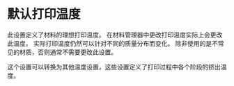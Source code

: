 默认打印温度
====
此设置定义了材料的理想打印温度。
在材料管理器中更改打印温度实际上会更改此温度。
实际打印温度仍然可以针对不同的质量分布而变化。
除非使用的是不常见的材质，否则通常不需要更改此设置。

这个设置可以转换为其他温度设置，这些设置定义了打印过程中各个阶段的挤出温度。
